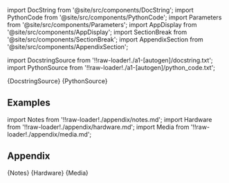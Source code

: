 
[//]: # (Custom component imports)

import DocString from '@site/src/components/DocString';
import PythonCode from '@site/src/components/PythonCode';
import Parameters from '@site/src/components/Parameters';
import AppDisplay from '@site/src/components/AppDisplay';
import SectionBreak from '@site/src/components/SectionBreak';
import AppendixSection from '@site/src/components/AppendixSection';

[//]: # (Docstring)

import DocstringSource from '!!raw-loader!./a1-[autogen]/docstring.txt';
import PythonSource from '!!raw-loader!./a1-[autogen]/python_code.txt';


<DocString>{DocstringSource}</DocString>
<PythonCode GLink='LOADERS/REDIS_SYSTEM/REDIS_LOAD/REDIS_LOAD.py'>{PythonSource}</PythonCode>


<SectionBreak />

    

[//]: # (Examples)

## Examples

<AppDisplay 
  GLink='LOADERS/REDIS_SYSTEM/REDIS_LOAD'
  nodeLabel='REDIS_LOAD'>
</AppDisplay>

<SectionBreak />

    

[//]: # (Appendix)

import Notes from '!!raw-loader!./appendix/notes.md';
import Hardware from '!!raw-loader!./appendix/hardware.md';
import Media from '!!raw-loader!./appendix/media.md';

## Appendix

<AppendixSection index={0} folderPath='nodes/LOADERS/REDIS_SYSTEM/REDIS_LOAD/appendix/'>{Notes}</AppendixSection>
<AppendixSection index={1} folderPath='nodes/LOADERS/REDIS_SYSTEM/REDIS_LOAD/appendix/'>{Hardware}</AppendixSection>
<AppendixSection index={2} folderPath='nodes/LOADERS/REDIS_SYSTEM/REDIS_LOAD/appendix/'>{Media}</AppendixSection>


